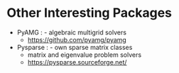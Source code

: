 # Other Interesting Packages

- PyAMG
  : - algebraic multigrid solvers
  - <https://github.com/pyamg/pyamg>
- Pysparse
  : - own sparse matrix classes
  - matrix and eigenvalue problem solvers
  - <https://pysparse.sourceforge.net/>
